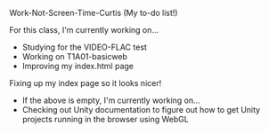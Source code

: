 Work-Not-Screen-Time-Curtis (My to-do list!)

For this class, I'm currently working on...
- Studying for the VIDEO-FLAC test
- Working on T1A01-basicweb
- Improving my index.html page

Fixing up my index page so it looks nicer!
- If the above is empty, I'm currently working on...
- Checking out Unity documentation to figure out how to get Unity projects running in the browser using WebGL
